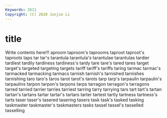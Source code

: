 ```yaml
---
Keywords: 2611
Copyright: (C) 2020 Junjie Li
---
```


# title

Write contents here!!!
aproom 
taproom's 
taprooms 
taproot 
taproot's 
taproots 
taps 
tar 
tar's
tarantula 
tarantula's 
tarantulae 
tarantulas 
tardier 
tardiest 
tardily 
tardiness 
tardiness's 
tardy
tare 
tare's 
tared 
tares 
target 
target's 
targeted 
targeting 
targets 
tariff
tariff's 
tariffs 
taring 
tarmac 
tarmac's 
tarmacked 
tarmacking 
tarmacs 
tarnish 
tarnish's
tarnished 
tarnishes 
tarnishing 
taro 
taro's 
taros 
tarot 
tarot's 
tarots 
tarp
tarp's 
tarpaulin 
tarpaulin's 
tarpaulins 
tarpon 
tarpon's 
tarpons 
tarps 
tarragon 
tarragon's
tarragons 
tarred 
tarried 
tarrier 
tarries 
tarriest 
tarring 
tarry 
tarrying 
tars
tart 
tart's 
tartan 
tartan's 
tartans 
tartar 
tartar's 
tartars 
tarter 
tartest
tartly 
tartness 
tartness's 
tarts 
taser 
taser's 
tasered 
tasering 
tasers 
task
task's 
tasked 
tasking 
taskmaster 
taskmaster's 
taskmasters 
tasks 
tassel 
tassel's 
tasselled
tasselling 
